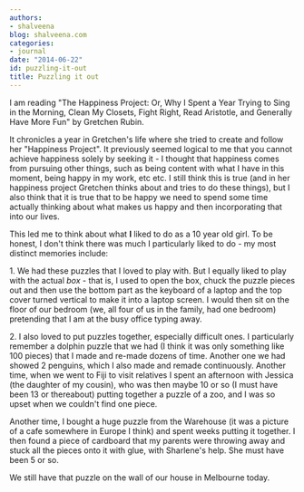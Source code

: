 ```yaml
---
authors:
- shalveena
blog: shalveena.com
categories:
- journal
date: "2014-06-22"
id: puzzling-it-out
title: Puzzling it out
---
```


I am reading "The Happiness Project: Or, Why I Spent a Year Trying to Sing in the Morning, Clean My Closets, Fight Right, Read Aristotle, and Generally Have More Fun" by Gretchen Rubin.  
  
It chronicles a year in Gretchen's life where she tried to create and follow her "Happiness Project". It previously seemed logical to me that you cannot achieve happiness solely by seeking it - I thought that happiness comes from pursuing other things, such as being content with what I have in this moment, being happy in my work, etc etc. I still think this is true (and in her happiness project Gretchen thinks about and tries to do these things), but I also think that it is true that to be happy we need to spend some time actually thinking about what makes us happy and then incorporating that into our lives.  
  
This led me to think about what **I** liked to do as a 10 year old girl. To be honest, I don't think there was much I particularly liked to do - my most distinct memories include:  
  
1\. We had these puzzles that I loved to play with. But I equally liked to play with the actual _box_ \- that is, I used to open the box, chuck the puzzle pieces out and then use the bottom part as the keyboard of a laptop and the top cover turned vertical to make it into a laptop screen. I would then sit on the floor of our bedroom (we, all four of us in the family, had one bedroom) pretending that I am at the busy office typing away.  
  
2\. I also loved to put puzzles together, especially difficult ones. I particularly remember a dolphin puzzle that we had (I think it was only something like 100 pieces) that I made and re-made dozens of time. Another one we had showed 2 penguins, which I also made and remade continuously. Another time, when we went to Fiji to visit relatives I spent an afternoon with Jessica (the daughter of my cousin), who was then maybe 10 or so (I must have been 13 or thereabout) putting together a puzzle of a zoo, and I was so upset when we couldn't find one piece.  
  
Another time, I bought a huge puzzle from the Warehouse (it was a picture of a cafe somewhere in Europe I think) and spent weeks putting it together. I then found a piece of cardboard that my parents were throwing away and stuck all the pieces onto it with glue, with Sharlene's help. She must have been 5 or so.  
  
We still have that puzzle on the wall of our house in Melbourne today.
